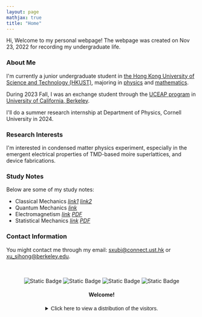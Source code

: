 ```yaml
---
layout: page
mathjax: true
title: "Home"
---
```


Hi, Welcome to my personal webpage! The webpage was created on Nov 23, 2022 for recording my undergraduate life.  

### About Me
I'm currently a junior undergraduate student in [the Hong Kong University of Science and Technology (HKUST)](https://hkust.edu.hk), majoring in [physics](https://physics.ust.hk/) and [mathematics](https://www.math.hkust.edu.hk/).

During 2023 Fall, I was an exchange student through the [UCEAP program](https://reciprocity.uceap.universityofcalifornia.edu/) in [University of California, Berkeley](https://www.berkeley.edu/).  

I'll do a summer research internship at Department of Physics, Cornell University in 2024.

### Research Interests
I'm interested in condensed matter physics experiment, especially in the emergent electrical properties of TMD-based moire superlattices, and device fabrications.

### Study Notes
Below are some of my study notes:
* Classical Mechanics [*link1*](https://sxubi.github.io/CM-Midterm-Notes/)  [*link2*](https://sxubi.github.io/CM-final/)
* Quantum Mechanics [*link*](https://sxubi.github.io/QM/)
* Electromagnetism [*link*](https://sxubi.github.io/EM1/)  [*PDF*](https://sxubi.github.io/photos/PHYSICS110.pdf)
* Statistical Mechanics [*link*](https://sxubi.github.io/SM/)  [*PDF*](https://sxubi.github.io/photos/PHYSICS112.pdf)

### Contact Information
You might contact me through my email: <sxubi@connect.ust.hk> or <xu_sihong@berkeley.edu>.

<br />
<br />
<center><img alt="Static Badge" src="https://img.shields.io/badge/Created-2022%2F11%2F23-seagreen">
 <img alt="Static Badge" src="https://img.shields.io/badge/Last_Updated-2024%2F02%2F10-seagreen">
<img alt="Static Badge" src="https://img.shields.io/badge/HKUST-Physics_%26_Mathematics-yellow"> <img alt="Static Badge" src="https://img.shields.io/badge/UC_Berkeley-Exchange-blue"> 
</center>

#### <center>Welcome!</center>
<center><details><summary><font face = Helvetica>Click here to view a distribution of the visitors.</font></summary>
<script type='text/javascript' id='clustrmaps' src='//cdn.clustrmaps.com/map_v2.js?cl=d4d4d4&w=301&t=m&d=-wIi8lRWum9T5wlMdFcNQgLl1ISyBlWlxtmNUJHtlZY&co=ffffff&cmo=0f4d92&cmn=0f4d92&ct=000000'></script>   
</details></center>

